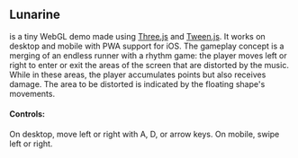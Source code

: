 ## Lunarine
is a tiny WebGL demo made using [Three.js](https://github.com/mrdoob/three.js) and [Tween.js](https://github.com/tweenjs/tween.js).
It works on desktop and mobile with PWA support for iOS.
The gameplay concept is a merging of an endless runner with a rhythm game:
the player moves left or right to enter or exit the areas of the screen that are distorted by the music.
While in these areas, the player accumulates points but also receives damage.
The area to be distorted is indicated by the floating shape's movements.

#### Controls:
On desktop, move left or right with A, D, or arrow keys. On mobile, swipe left or right.
